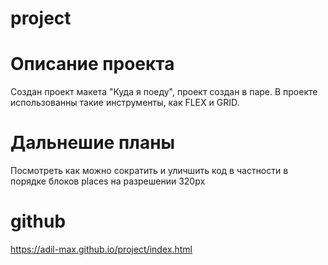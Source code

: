 # project

# Описание проекта

Создан проект макета "Куда я поеду", проект создан в паре. В проекте использованны такие инструменты, как FLEX и GRID.

# Дальнешие планы

Посмотреть как можно сократить и уличшить код в частности в порядке блоков places на разрешении 320px

# github

https://adil-max.github.io/project/index.html